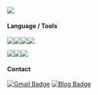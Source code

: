 

![](https://github-readme-stats.vercel.app/api?username=0equal2&show_icons=true&theme=white)



#### Language / Tools

![](https://img.shields.io/badge/-Python-%233776AB)![](https://img.shields.io/badge/-Java-%23007396)![](https://img.shields.io/badge/-MySQL-%234479A1)![](https://img.shields.io/badge/-C-%23A8B9CC)

![](https://img.shields.io/badge/-Jupyter%20Notebook-%23F37626)![](https://img.shields.io/badge/-Hadoop-%23C6002B)![](https://img.shields.io/badge/-Spark-%23E25A1C)



#### Contact

[![Gmail Badge](https://img.shields.io/badge/Gmail-d14836?style=flat-square&logo=Gmail&logoColor=white&link=mailto:duddms0115@gmail.com)](mailto:duddms0115@gmail.com)
[![Blog Badge](https://img.shields.io/badge/-Blog-green?style=flat-square&link=https://0equal2.tistory.com/)](https://0equal2.tistory.com/)


<!---
0equal2/0equal2 is a ✨ special ✨ repository because its `README.md` (this file) appears on your GitHub profile.
You can click the Preview link to take a look at your changes.
--->
